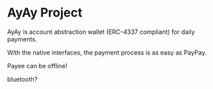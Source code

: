 # AyAy Project

AyAy is account abstraction wallet (ERC-4337 compliant) for daily payments. 

With the native interfaces, the payment process is as easy as PayPay.

Payee can be offline!

bluetooth?